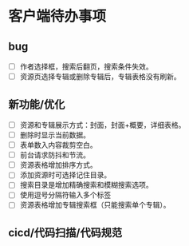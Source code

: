 # 客户端待办事项

## bug

- [ ] 作者选择框，搜索后翻页，搜索条件失效。
- [ ] 资源页选择专辑或删除专辑后，专辑表格没有刷新。

## 新功能/优化

- [ ] 资源和专辑展示方式：封面，封面+概要，详细表格。
- [ ] 删除时显示当前数据。
- [ ] 表单数入内容裁剪空白。
- [ ] 前台请求防抖和节流。
- [ ] 资源表格增加排序方式。
- [ ] 添加资源时可选择记住目录。
- [ ] 搜索目录是增加精确搜索和模糊搜索选项。
- [ ] 使用逗号分隔符输入多个标签
- [ ] 资源表格增加专辑搜索框（只能搜索单个专辑）。

## cicd/代码扫描/代码规范

